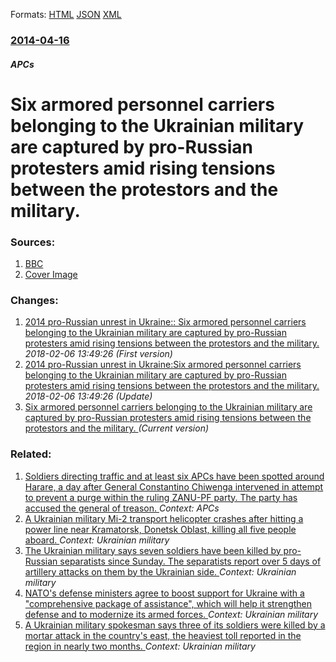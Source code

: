 
Formats: [HTML](/news/2014/04/16/six-armored-personnel-carriers-belonging-to-the-ukrainian-military-are-captured-by-pro-russian-protesters-amid-rising-tensions-between-the-p.html)  [JSON](/news/2014/04/16/six-armored-personnel-carriers-belonging-to-the-ukrainian-military-are-captured-by-pro-russian-protesters-amid-rising-tensions-between-the-p.json)  [XML](/news/2014/04/16/six-armored-personnel-carriers-belonging-to-the-ukrainian-military-are-captured-by-pro-russian-protesters-amid-rising-tensions-between-the-p.xml)  

### [2014-04-16](/news/2014/04/16/index.md)

##### APCs
# Six armored personnel carriers belonging to the Ukrainian military are captured by pro-Russian protesters amid rising tensions between the protestors and the military. 




### Sources:

1. [BBC](http://www.bbc.com/news/world-europe-27045534)
1. [Cover Image](http://ichef.bbci.co.uk/news/1024/media/images/74271000/jpg/_74271815_74271814.jpg)

### Changes:

1. [2014 pro-Russian unrest in Ukraine:: Six armored personnel carriers belonging to the Ukrainian military are captured by pro-Russian protesters amid rising tensions between the protestors and the military. ](/news/2014/04/16/2014-pro-russian-unrest-in-ukraine-six-armored-personnel-carriers-belonging-to-the-ukrainian-military-are-captured-by-pro-russian-proteste.md) _2018-02-06 13:49:26 (First version)_
2. [2014 pro-Russian unrest in Ukraine:Six armored personnel carriers belonging to the Ukrainian military are captured by pro-Russian protesters amid rising tensions between the protestors and the military. ](/news/2014/04/16/2014-pro-russian-unrest-in-ukraine-psix-armored-personnel-carriers-belonging-to-the-ukrainian-military-are-captured-by-pro-russian-protester.md) _2018-02-06 13:49:26 (Update)_
2. [Six armored personnel carriers belonging to the Ukrainian military are captured by pro-Russian protesters amid rising tensions between the protestors and the military. ](/news/2014/04/16/six-armored-personnel-carriers-belonging-to-the-ukrainian-military-are-captured-by-pro-russian-protesters-amid-rising-tensions-between-the-p.md) _(Current version)_

### Related:

1. [Soldiers directing traffic and at least six APCs have been spotted around Harare, a day after General Constantino Chiwenga intervened in attempt to prevent a purge within the ruling ZANU-PF party. The party has accused the general of treason. ](/news/2017/11/14/soldiers-directing-traffic-and-at-least-six-apcs-have-been-spotted-around-harare-a-day-after-general-constantino-chiwenga-intervened-in-att.md) _Context: APCs_
2. [A Ukrainian military Mi-2 transport helicopter crashes after hitting a power line near Kramatorsk, Donetsk Oblast, killing all five people aboard. ](/news/2017/03/26/a-ukrainian-military-mi-2-transport-helicopter-crashes-after-hitting-a-power-line-near-kramatorsk-donetsk-oblast-killing-all-five-people-a.md) _Context: Ukrainian military_
3. [The Ukrainian military says seven soldiers have been killed by pro-Russian separatists since Sunday. The separatists report over 5 days of artillery attacks on them by the Ukrainian side. ](/news/2017/01/30/the-ukrainian-military-says-seven-soldiers-have-been-killed-by-pro-russian-separatists-since-sunday-the-separatists-report-over-5-days-of-a.md) _Context: Ukrainian military_
4. [NATO's defense ministers agree to boost support for Ukraine with a "comprehensive package of assistance", which will help it strengthen defense and to modernize its armed forces. ](/news/2016/06/15/nato-s-defense-ministers-agree-to-boost-support-for-ukraine-with-a-comprehensive-package-of-assistance-which-will-help-it-strengthen-defe.md) _Context: Ukrainian military_
5. [A Ukrainian military spokesman says three of its soldiers were killed by a mortar attack in the country's east, the heaviest toll reported in the region in nearly two months. ](/news/2016/04/20/a-ukrainian-military-spokesman-says-three-of-its-soldiers-were-killed-by-a-mortar-attack-in-the-country-s-east-the-heaviest-toll-reported-i.md) _Context: Ukrainian military_
